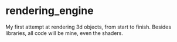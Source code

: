 # rendering_engine
My first attempt at rendering 3d objects, from start to finish. Besides libraries, all code will be mine, even the shaders.
